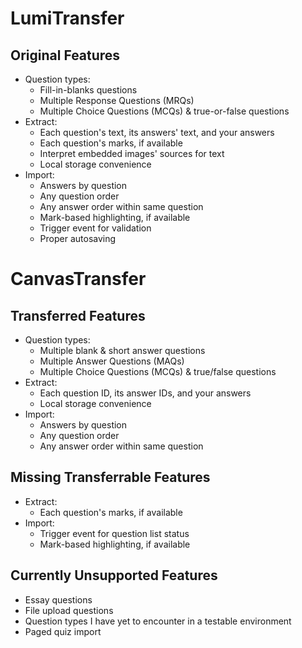 # LumiTransfer

## Original Features

- Question types:
	- Fill-in-blanks questions
	- Multiple Response Questions (MRQs)
	- Multiple Choice Questions (MCQs) & true-or-false questions
- Extract:
	- Each question's text, its answers' text, and your answers
	- Each question's marks, if available
	- Interpret embedded images' sources for text
	- Local storage convenience
- Import:
	- Answers by question
	- Any question order
	- Any answer order within same question
	- Mark-based highlighting, if available
	- Trigger event for validation
	- Proper autosaving

# CanvasTransfer

## Transferred Features

- Question types:
	- Multiple blank & short answer questions
	- Multiple Answer Questions (MAQs)
	- Multiple Choice Questions (MCQs) & true/false questions
- Extract:
	- Each question ID, its answer IDs, and your answers
	- Local storage convenience
- Import:
	- Answers by question
	- Any question order
	- Any answer order within same question

## Missing Transferrable Features

- Extract:
	- Each question's marks, if available
- Import:
	- Trigger event for question list status
	- Mark-based highlighting, if available

## Currently Unsupported Features

- Essay questions
- File upload questions
- Question types I have yet to encounter in a testable environment
- Paged quiz import
